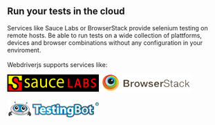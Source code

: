 Run your tests in the cloud
---------------------------

Services like Sauce Labs or BrowserStack provide selenium testing on remote hosts.
Be able to run tests on a wide collection of plattforms, devices and browser combinations
without any configuration in your enviroment.<br>
<br>
Webdriverjs supports services like:

[![Sauce Labs][2]][1]
[![BrowserStack][4]][3]
<br><br>
[![BrowserStack][6]][5]

[1]: https://saucelabs.com/ (Sauce Labs)
[2]: /images/sauce-labs-logo.png
[3]: http://www.browserstack.com/ (BrowserStack)
[4]: /images/browserstack-logo.png
[5]: http://www.testingbot.com/ (TestingBot)
[6]: /images/testingbot-logo.png